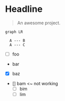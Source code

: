 # Headline

> An awesome project.

```mermaid
graph LR

  A --- B
  A --- C
```

- [ ] foo
- bar
- [x] baz
- [] bam <~ not working
  - [ ] bim
  - [ ] lim
